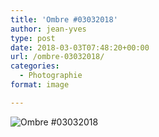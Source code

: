 ```yaml
---
title: 'Ombre #03032018'
author: jean-yves
type: post
date: 2018-03-03T07:48:20+00:00
url: /ombre-03032018/
categories:
  - Photographie
format: image

---
```

![Ombre #03032018](./img_0009.jpg)